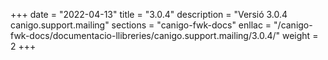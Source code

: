 +++
date        = "2022-04-13"
title       = "3.0.4"
description = "Versió 3.0.4 canigo.support.mailing"
sections    = "canigo-fwk-docs"
enllac		= "/canigo-fwk-docs/documentacio-llibreries/canigo.support.mailing/3.0.4/"
weight		= 2
+++
